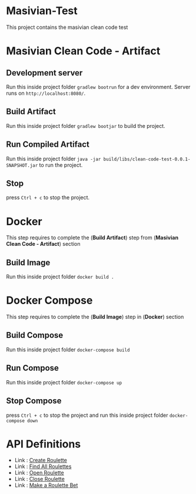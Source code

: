 # Masivian-Test

This project contains the masivian clean code test

# Masivian Clean Code - Artifact

## Development server

Run this inside project folder `gradlew bootrun` for a dev environment. Server runs on `http://localhost:8080/`.

## Build Artifact

Run this inside project folder `gradlew bootjar` to build the project. 

## Run Compiled Artifact

Run this inside project folder `java -jar build/libs/clean-code-test-0.0.1-SNAPSHOT.jar` to run the project. 

## Stop

press `Ctrl + c` to stop the project. 

# Docker
This step requires to complete the (**Build Artifact**) step from (**Masivian Clean Code - Artifact**) section

## Build Image

Run this inside project folder `docker build .`

# Docker Compose
This step requires to complete the (**Build Image**) step in (**Docker**) section

## Build Compose

Run this inside project folder `docker-compose build`

## Run Compose

Run this inside project folder `docker-compose up`

## Stop Compose

press `Ctrl + c` to stop the project and run this inside project folder `docker-compose down`

# API Definitions
- Link : [Create Roulette](api-docs/roulette-create.md)
- Link : [Find All Roulettes](api-docs/roulette-list.md)
- Link : [Open Roulette](api-docs/roulette-open.md)
- Link : [Close Roulette](api-docs/roulette-close.md)
- Link : [Make a Roulette Bet](api-docs/roulette-make-bet.md)